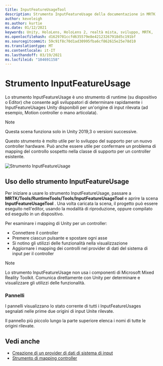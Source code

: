 ```yaml
---
title: InputFeatureUsageTool
description: Strumento InputFeatureUsage della documentazione in MRTK
author: keveleigh
ms.author: kurtie
ms.date: 01/12/2021
keywords: Unity, HoloLens, HoloLens 2, realtà mista, sviluppo, MRTK,
ms.openlocfilehash: d1629701ccfd635579e8e42123267918d5c191bf
ms.sourcegitcommit: 59c91f8c70d1ad30995fba6cf862615e25e78d10
ms.translationtype: MT
ms.contentlocale: it-IT
ms.lasthandoff: 03/19/2021
ms.locfileid: "104691158"
---
```

# <a name="inputfeatureusage-tool"></a>Strumento InputFeatureUsage

Lo strumento InputFeatureUsage è uno strumento di runtime (su dispositivo o Editor) che consente agli sviluppatori di determinare rapidamente i InputFeatureUsages Unity disponibili per un'origine di input rilevata (ad esempio, Motion controller o mano articolata).

> [!NOTE]
> Questa scena funziona solo in Unity 2019,3 o versioni successive.

Questo strumento è molto utile per lo sviluppo del supporto per un nuovo controller hardware. Può anche essere utile per confermare un problema di mapping del controllo sospetto nella classe di supporto per un controller esistente.

![Strumento InputFeatureUsage](../images/controller-mapping-tool/InputFeatureUsages.png)

## <a name="using-the-inputfeatureusage-tool"></a>Uso dello strumento InputFeatureUsage

Per iniziare a usare lo strumento InputFeatureUsage, passare a **MRTK/Tools/RuntimeTools/Tools/InputFeatureUsageTool** e aprire la scena **InputFeatureUsageTool** . Una volta caricata la scena, il progetto può essere eseguito nell'editor, usando la modalità di riproduzione, oppure compilato ed eseguito in un dispositivo.

Per esaminare i mapping di Unity per un controller:

- Connettere il controller
- Premere ciascun pulsante e spostare ogni asse
- Si notino gli utilizzi delle funzionalità nella visualizzazione
- Aggiornare i mapping dei controlli nel provider di dati del sistema di input per il controller

> [!NOTE]
> Lo strumento InputFeatureUsage non usa i componenti di Microsoft Mixed Reality Toolkit. Comunica direttamente con Unity per determinare e visualizzare gli utilizzi delle funzionalità.

### <a name="panels"></a>Pannelli

I pannelli visualizzano lo stato corrente di tutti i InputFeatureUsages segnalati nelle prime due origini di input Unite rilevate.

Il pannello più piccolo lungo la parte superiore elenca i nomi di tutte le origini rilevate.

## <a name="see-also"></a>Vedi anche

- [Creazione di un provider di dati di sistema di input](../input/CreateDataProvider.md)
- [Strumento di mapping controller](ControllerMappingTool.md)
